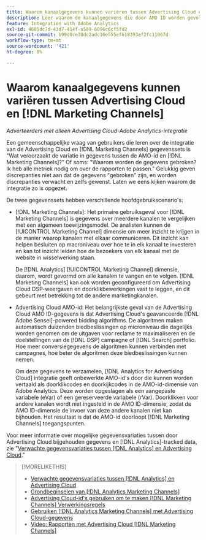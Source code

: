 ```yaml
---
title: Waarom kanaalgegevens kunnen variëren tussen Advertising Cloud en [!DNL Marketing Channels]
description: Leer waarom de kanaalgegevens die door AMO ID worden gevolgd van kanaalgegevens kunnen variëren die door worden gevolgd [!DNL Analytics Marketing Channels].
feature: Integration with Adobe Analytics
exl-id: 4605dc7d-43d7-414f-a509-6096c6cf5fd2
source-git-commit: b99d0ce78dc2adc16e555ef618393ef2fc11067d
workflow-type: tm+mt
source-wordcount: '421'
ht-degree: 0%

---
```


# Waarom kanaalgegevens kunnen variëren tussen Advertising Cloud en [!DNL Marketing Channels]

*Adverteerders met alleen Advertising Cloud-Adobe Analytics-integratie*

Een gemeenschappelijke vraag van gebruikers die leren over de integratie van de Advertising Cloud en [!DNL Marketing Channels] gegevenssets is &quot;Wat veroorzaakt de variatie in gegevens tussen de AMO-id en [!DNL Marketing Channels]?&quot; Of soms: &quot;Waarom worden de gegevens gebroken? Ik heb alle metriek nodig om over de rapporten te passen.&quot; Gelukkig geven discrepanties niet aan dat de gegevens &quot;gebroken&quot; zijn, en worden discrepanties verwacht en zelfs gewenst. Laten we eens kijken waarom de integratie zo is opgezet.

De twee gegevenssets hebben verschillende hoofdgebruikscenario&#39;s:

* [!DNL Marketing Channels]: Het primaire gebruiksgeval voor [!DNL Marketing Channels] is gegevens over meerdere kanalen te vergelijken met een algemeen toewijzingsmodel. De analisten kunnen de [!UICONTROL Marketing Channel] dimensie om meer inzicht te krijgen in de manier waarop kanalen met elkaar communiceren. Dit inzicht kan helpen besluiten op macroniveau over hoe te in elk kanaal te investeren en kan tot inzicht leiden hoe de bezoekers van elk kanaal met de website in wisselwerking staan.

   De [!DNL Analytics] [!UICONTROL Marketing Channel] dimensie, daarom, wordt gevormd om alle kanalen te vangen en te volgen. [!DNL Marketing Channels] kan ook worden geconfigureerd om Advertising Cloud DSP-weergaven en doorklikbewerkingen vast te leggen, en dit gebeurt met betrekking tot de andere marketingkanalen.

* Advertising Cloud AMO-id: Het belangrijkste geval van de Advertising Cloud AMO ID-gegevens is dat Advertising Cloud&#39;s geavanceerde [!DNL Adobe Sensei]-powered bidding algorithms. De algoritmen maken automatisch duizenden biedbeslissingen op microniveau die dagelijks worden genomen om de uitgaven voor reclame te maximaliseren en de doelstellingen van de [!DNL DSP] campagne of [!DNL Search] portfolio. Hoe meer conversiegegevens de algoritmen kunnen verbinden met campagnes, hoe beter de algoritmen deze biedbeslissingen kunnen nemen.

   Om deze gegevens te verzamelen, [!DNL Analytics for Advertising Cloud] integratie geeft onbewerkte AMO-id&#39;s door die kunnen worden vertaald als doorklikcodes en doorkijkcodes in de AMO-id-dimensie van Adobe Analytics. Deze worden opgeslagen als een aangepaste variabele (eVar) of een gereserveerde variabele (rVar). Doorklikken voor andere kanalen wordt niet ingesteld in de AMO ID-dimensie, zodat de AMO ID-dimensie de invoer van deze andere kanalen niet kan bijhouden. Het resultaat is dat de AMO-id doorloopt [!DNL Marketing Channels] toegangspunten.

Voor meer informatie over mogelijke gegevensvariaties tussen door Advertising Cloud bijgehouden gegevens en [!DNL Analytics]-tracked data, zie &quot;[Verwachte gegevensvariaties tussen [!DNL Analytics] en Advertising Cloud](../data-variances.md).&quot;

>[!MORELIKETHIS]
>
>* [Verwachte gegevensvariaties tussen [!DNL Analytics] en Advertising Cloud](/help/integrations/analytics/data-variances.md)
>* [Grondbeginselen van [!DNL Analytics Marketing Channels]](mc-overview.md)
>* [Advertising Cloud-id&#39;s gebruiken om te maken [!DNL Marketing Channels] Verwerkingsregels](mc-ids.md)
>* [Gebruiken [!DNL Analytics Marketing Channels] met Advertising Cloud-gegevens](mc-ac-data.md)
>* [Video: Rapporten met Advertising Cloud [!DNL Marketing Channels]](https://experienceleague.adobe.com/docs/advertising-cloud-learn/tutorials/analytics/analytics-reporting-a4adc.html)

